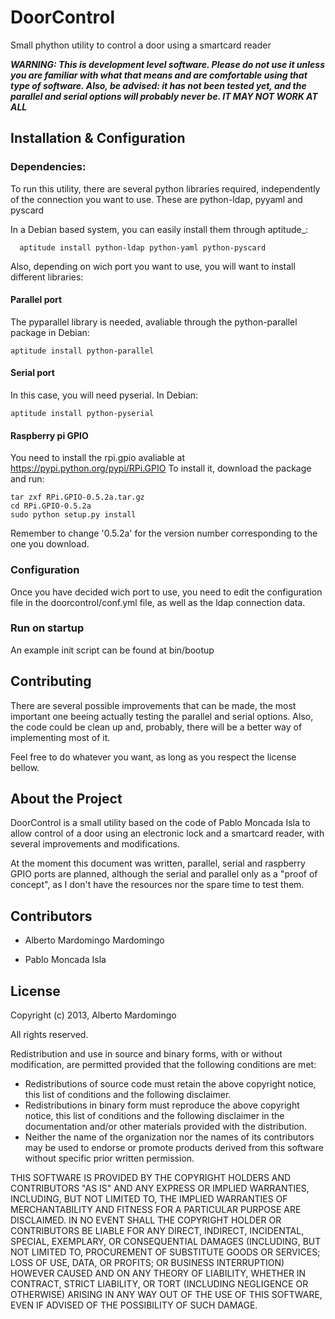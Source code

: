 DoorControl
====================
Small phython utility to control a door using a smartcard reader

***WARNING: This is development level software.  Please do not use it unless you
             are familiar with what that means and are comfortable using that type
             of software. Also, be advised: it has not been tested yet, and the 
             parallel and serial options will probably never be. IT MAY NOT WORK
             AT ALL***


Installation & Configuration
----------------------------

### Dependencies:

  To run this utility, there are several python libraries required, independently
  of the connection you want to use. These are python-ldap, pyyaml and pyscard
  
  In a Debian based system, you can easily install them through aptitude_:
        
      aptitude install python-ldap python-yaml python-pyscard

  Also, depending on wich port you want to use, you will want to install different
  libraries:
  
#### Parallel port
     
  The pyparallel library is needed, avaliable through the python-parallel package
  in Debian:
  
    aptitude install python-parallel
           
#### Serial port
  
  In this case, you will need pyserial. In Debian:
  
    aptitude install python-pyserial
  
#### Raspberry pi GPIO
     
  You need to install the rpi.gpio avaliable at https://pypi.python.org/pypi/RPi.GPIO
  To install it, download the package and run:
  
    tar zxf RPi.GPIO-0.5.2a.tar.gz
    cd RPi.GPIO-0.5.2a
    sudo python setup.py install
    
  Remember to change '0.5.2a' for the version number corresponding to the one you
  download.
       
### Configuration

  Once you have decided wich port to use, you need to edit the configuration file
  in the doorcontrol/conf.yml file, as well as the ldap connection data.
  
  
  
### Run on startup

  An example init script can be found at bin/bootup
  

Contributing
------------

There are several possible improvements that can be made, the most important one
beeing actually testing the parallel and serial options. Also, the code could be
clean up and, probably, there will be a better way of implementing most of it.

Feel free to do whatever you want, as long as you respect the license bellow.


About the Project
-----------------
DoorControl is a small utility based on the code of Pablo Moncada Isla to 
allow control of a door using an electronic lock and a smartcard reader, with
several improvements and modifications.

At the moment this document was written, parallel, serial and raspberry GPIO ports
are planned, although the serial and parallel only as a "proof of concept", as I 
don't have the resources nor the spare time to test them.


Contributors
----------------

* Alberto Mardomingo Mardomingo

* Pablo Moncada Isla


License
-------
Copyright (c) 2013, Alberto Mardomingo

All rights reserved.

Redistribution and use in source and binary forms, with or without modification, are permitted provided that the following conditions are met:

  - Redistributions of source code must retain the above copyright notice, this list of conditions and the following disclaimer.
  - Redistributions in binary form must reproduce the above copyright notice, this list of conditions and the following disclaimer in the documentation and/or other materials provided with the distribution.
  - Neither the name of the organization nor the names of its contributors may be used to endorse or promote products derived from this software without specific prior written permission.

THIS SOFTWARE IS PROVIDED BY THE COPYRIGHT HOLDERS AND CONTRIBUTORS "AS IS" AND ANY EXPRESS OR IMPLIED WARRANTIES, INCLUDING, BUT NOT LIMITED TO, THE IMPLIED WARRANTIES OF MERCHANTABILITY AND FITNESS FOR A PARTICULAR PURPOSE ARE DISCLAIMED. IN NO EVENT SHALL THE COPYRIGHT HOLDER OR CONTRIBUTORS BE LIABLE FOR ANY DIRECT, INDIRECT, INCIDENTAL, SPECIAL, EXEMPLARY, OR CONSEQUENTIAL DAMAGES (INCLUDING, BUT NOT LIMITED TO, PROCUREMENT OF SUBSTITUTE GOODS OR SERVICES; LOSS OF USE, DATA, OR PROFITS; OR BUSINESS INTERRUPTION) HOWEVER CAUSED AND ON ANY THEORY OF LIABILITY, WHETHER IN CONTRACT, STRICT LIABILITY, OR TORT (INCLUDING NEGLIGENCE OR OTHERWISE) ARISING IN ANY WAY OUT OF THE USE OF THIS SOFTWARE, EVEN IF ADVISED OF THE POSSIBILITY OF SUCH DAMAGE.
